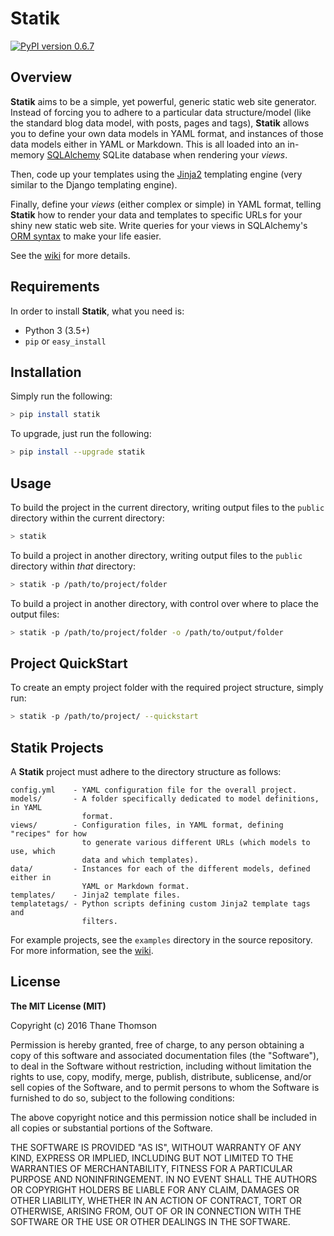 # Statik

[![PyPI version 0.6.7](https://img.shields.io/badge/pypi-v0.6.7-blue.svg)](https://pypi.python.org/pypi/statik/0.6.7)

## Overview
**Statik** aims to be a simple, yet powerful, generic static web site generator.
Instead of forcing you to adhere to a particular data structure/model (like the
standard blog data model, with posts, pages and tags),
**Statik** allows you to define your own data models in YAML format, and
instances of those data models either in YAML or Markdown. This is all loaded
into an in-memory [SQLAlchemy](http://www.sqlalchemy.org/) SQLite database
when rendering your *views*.

Then, code up your templates using the [Jinja2](http://jinja.pocoo.org/)
templating engine (very similar to the Django templating engine).

Finally, define your *views* (either complex or simple) in YAML format,
telling **Statik** how to render your data and templates to specific URLs for
your shiny new static web site. Write queries for your views in SQLAlchemy's
[ORM syntax](http://docs.sqlalchemy.org/en/rel_1_0/orm/tutorial.html) to
make your life easier.

See the [wiki](https://github.com/thanethomson/statik/wiki) for more details.

## Requirements
In order to install **Statik**, what you need is:
* Python 3 (3.5+)
* `pip` or `easy_install`

## Installation
Simply run the following:

```bash
> pip install statik
```
To upgrade, just run the following:

```bash
> pip install --upgrade statik
```

## Usage
To build the project in the current directory, writing output files to the
`public` directory within the current directory:

```bash
> statik
```

To build a project in another directory, writing output files to the
`public` directory within *that* directory:

```bash
> statik -p /path/to/project/folder
```

To build a project in another directory, with control over where to place the
output files:

```bash
> statik -p /path/to/project/folder -o /path/to/output/folder
```

## Project QuickStart
To create an empty project folder with the required project structure, simply run:

```bash
> statik -p /path/to/project/ --quickstart
```

## Statik Projects
A **Statik** project must adhere to the directory structure as follows:

```
config.yml    - YAML configuration file for the overall project.
models/       - A folder specifically dedicated to model definitions, in YAML
                format.
views/        - Configuration files, in YAML format, defining "recipes" for how
                to generate various different URLs (which models to use, which
                data and which templates).
data/         - Instances for each of the different models, defined either in
                YAML or Markdown format.
templates/    - Jinja2 template files.
templatetags/ - Python scripts defining custom Jinja2 template tags and
                filters.
```

For example projects, see the `examples` directory in the source repository.
For more information, see the [wiki](https://github.com/thanethomson/statik/wiki).

## License
**The MIT License (MIT)**

Copyright (c) 2016 Thane Thomson

Permission is hereby granted, free of charge, to any person obtaining a copy of
this software and associated documentation files (the "Software"), to deal in
the Software without restriction, including without limitation the rights to
use, copy, modify, merge, publish, distribute, sublicense, and/or sell copies
of the Software, and to permit persons to whom the Software is furnished to do
so, subject to the following conditions:

The above copyright notice and this permission notice shall be included in all
copies or substantial portions of the Software.

THE SOFTWARE IS PROVIDED "AS IS", WITHOUT WARRANTY OF ANY KIND, EXPRESS OR
IMPLIED, INCLUDING BUT NOT LIMITED TO THE WARRANTIES OF MERCHANTABILITY,
FITNESS FOR A PARTICULAR PURPOSE AND NONINFRINGEMENT. IN NO EVENT SHALL THE
AUTHORS OR COPYRIGHT HOLDERS BE LIABLE FOR ANY CLAIM, DAMAGES OR OTHER
LIABILITY, WHETHER IN AN ACTION OF CONTRACT, TORT OR OTHERWISE, ARISING FROM,
OUT OF OR IN CONNECTION WITH THE SOFTWARE OR THE USE OR OTHER DEALINGS IN THE
SOFTWARE.
